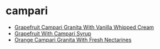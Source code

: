 # campari

 * [Grapefruit Campari Granita With Vanilla Whipped Cream](index/g/grapefruit-campari-granita-with-vanilla-whipped-cream-357517.json)
 * [Grapefruit With Campari Syrup](index/g/grapefruit-with-campari-syrup-236939.json)
 * [Orange Campari Granita With Fresh Nectarines](index/o/orange-campari-granita-with-fresh-nectarines-5628.json)
